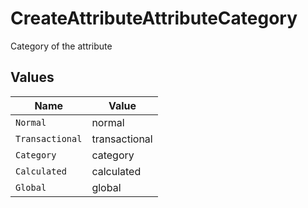 # CreateAttributeAttributeCategory

Category of the attribute


## Values

| Name            | Value           |
| --------------- | --------------- |
| `Normal`        | normal          |
| `Transactional` | transactional   |
| `Category`      | category        |
| `Calculated`    | calculated      |
| `Global`        | global          |